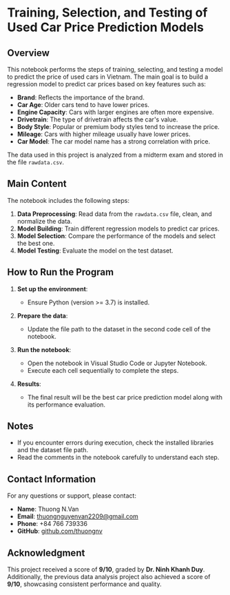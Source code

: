 # Training, Selection, and Testing of Used Car Price Prediction Models

## Overview
This notebook performs the steps of training, selecting, and testing a model to predict the price of used cars in Vietnam. The main goal is to build a regression model to predict car prices based on key features such as:

- **Brand**: Reflects the importance of the brand.
- **Car Age**: Older cars tend to have lower prices.
- **Engine Capacity**: Cars with larger engines are often more expensive.
- **Drivetrain**: The type of drivetrain affects the car's value.
- **Body Style**: Popular or premium body styles tend to increase the price.
- **Mileage**: Cars with higher mileage usually have lower prices.
- **Car Model**: The car model name has a strong correlation with price.

The data used in this project is analyzed from a midterm exam and stored in the file `rawdata.csv`.

## Main Content
The notebook includes the following steps:
1. **Data Preprocessing**: Read data from the `rawdata.csv` file, clean, and normalize the data.
2. **Model Building**: Train different regression models to predict car prices.
3. **Model Selection**: Compare the performance of the models and select the best one.
4. **Model Testing**: Evaluate the model on the test dataset.

## How to Run the Program
1. **Set up the environment**:
   - Ensure Python (version >= 3.7) is installed.

2. **Prepare the data**:
   - Update the file path to the dataset in the second code cell of the notebook.

3. **Run the notebook**:
   - Open the notebook in Visual Studio Code or Jupyter Notebook.
   - Execute each cell sequentially to complete the steps.

4. **Results**:
   - The final result will be the best car price prediction model along with its performance evaluation.

## Notes
- If you encounter errors during execution, check the installed libraries and the dataset file path.
- Read the comments in the notebook carefully to understand each step.

## Contact Information
For any questions or support, please contact:

- **Name**: Thuong N.Van  
- **Email**: thuongnguyenvan2209@gmail.com  
- **Phone**: +84 766 739336  
- **GitHub**: [github.com/thuongnv](https://github.com/thuongnv)

## Acknowledgment
This project received a score of **9/10**, graded by **Dr. Ninh Khanh Duy**.  
Additionally, the previous data analysis project also achieved a score of **9/10**, showcasing consistent performance and quality.